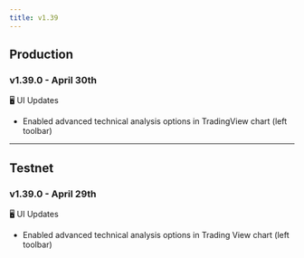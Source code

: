 ```yaml
---
title: v1.39
---
```


## Production

### v1.39.0 - April 30th

🖥️  UI Updates

* Enabled advanced technical analysis options in TradingView chart (left toolbar)

***

## Testnet

### v1.39.0 - April 29th

🖥️  UI Updates

* Enabled advanced technical analysis options in Trading View chart (left toolbar)

